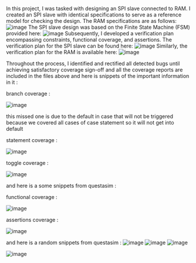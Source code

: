 In this project, I was tasked with designing an SPI slave connected to RAM. I created an SPI slave with identical specifications to serve as a reference model for checking the design. The RAM specifications are as follows:
![image](https://github.com/aboElhammd/SPI-slave-connected-to-single-port-ram-/assets/124165601/e26b7e76-1300-4082-82ee-4fb5d7b0d6d0)
The SPI slave design was based on the Finite State Machine (FSM) provided here: 
![image](https://github.com/aboElhammd/SPI-slave-connected-to-single-port-ram-/assets/124165601/26dac132-b214-4d61-b954-5e01a0e70f12)
Subsequently, I developed a verification plan encompassing constraints, functional coverage, and assertions. The verification plan for the SPI slave can be found here:
![image](https://github.com/aboElhammd/SPI-slave-connected-to-single-port-ram-/assets/124165601/e2c8a9d9-b2b9-4695-933c-544b6dba86c2)
Similarly, the verification plan for the RAM is available here:
![image](https://github.com/aboElhammd/SPI-slave-connected-to-single-port-ram-/assets/124165601/ff552339-070b-4fe7-8d64-4b4633a2f1d4)

Throughout the process, I identified and rectified all detected bugs until achieving satisfactory coverage sign-off and all the coverage reports are included in the files above and here is snippets of the important information in it :

branch coverage :

![image](https://github.com/aboElhammd/SPI-slave-connected-to-single-port-ram-/assets/124165601/8a3e8d02-dce3-4c4e-9c7e-36128e5767c4)

this missed one is due to the default in case that will not be triggered because we covered all cases of case statement so it will not get into default

statement coverage :

![image](https://github.com/aboElhammd/SPI-slave-connected-to-single-port-ram-/assets/124165601/0b74401f-97ac-4f09-b2e9-ec3f85475e25)

toggle coverage :

![image](https://github.com/aboElhammd/SPI-slave-connected-to-single-port-ram-/assets/124165601/f29fb1b3-f828-4058-bba5-c572cf0c0eae)

and here is a some snippets from questasim :

functional coverage :

![image](https://github.com/aboElhammd/SPI-slave-connected-to-single-port-ram-/assets/124165601/56c7418d-1a5e-4842-a0f6-f3c8e53557b1)

assertions coverage :

![image](https://github.com/aboElhammd/SPI-slave-connected-to-single-port-ram-/assets/124165601/30a63fe4-ad97-492b-985f-177dd09b3582)

and here is a random snippets from questasim :
![image](https://github.com/aboElhammd/SPI-slave-connected-to-single-port-ram-/assets/124165601/a32f5dee-c4eb-4191-a94a-ba4dcfc8a253)
![image](https://github.com/aboElhammd/SPI-slave-connected-to-single-port-ram-/assets/124165601/86cc40ac-355d-4bc6-9929-50eff91c3183)
![image](https://github.com/aboElhammd/SPI-slave-connected-to-single-port-ram-/assets/124165601/76643658-fcdf-4e08-942d-44e2e6cd57c6)

![image](https://github.com/aboElhammd/SPI-slave-connected-to-single-port-ram-/assets/124165601/b1461af7-56f5-4f30-9727-4d53e691b6d9)



